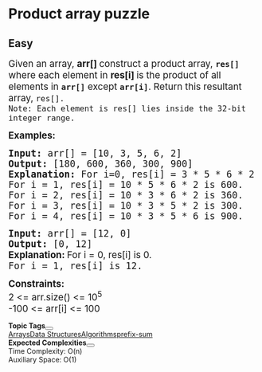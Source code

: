 # Product array puzzle
## Easy
<div class="problems_problem_content__Xm_eO"><p><span style="font-size: 14pt;"><span style="font-family: -apple-system, BlinkMacSystemFont, 'Segoe UI', Roboto, Oxygen, Ubuntu, Cantarell, 'Open Sans', 'Helvetica Neue', sans-serif;">Given an array, <strong>arr[] </strong>c</span><span style="font-family: -apple-system, BlinkMacSystemFont, 'Segoe UI', Roboto, Oxygen, Ubuntu, Cantarell, 'Open Sans', 'Helvetica Neue', sans-serif;">onstruct a product array, </span><strong><code>res[]</code></strong><span style="font-family: -apple-system, BlinkMacSystemFont, 'Segoe UI', Roboto, Oxygen, Ubuntu, Cantarell, 'Open Sans', 'Helvetica Neue', sans-serif;"> where each element in <strong>res[i] </strong></span><span style="font-family: -apple-system, BlinkMacSystemFont, 'Segoe UI', Roboto, Oxygen, Ubuntu, Cantarell, 'Open Sans', 'Helvetica Neue', sans-serif;">is the product of all elements in </span><strong style="font-family: -apple-system, BlinkMacSystemFont, 'Segoe UI', Roboto, Oxygen, Ubuntu, Cantarell, 'Open Sans', 'Helvetica Neue', sans-serif;"><code>arr[]</code></strong><span style="font-family: -apple-system, BlinkMacSystemFont, 'Segoe UI', Roboto, Oxygen, Ubuntu, Cantarell, 'Open Sans', 'Helvetica Neue', sans-serif;"> except </span><strong style="font-family: -apple-system, BlinkMacSystemFont, 'Segoe UI', Roboto, Oxygen, Ubuntu, Cantarell, 'Open Sans', 'Helvetica Neue', sans-serif;"><code>arr[i]</code></strong><span style="font-family: -apple-system, BlinkMacSystemFont, 'Segoe UI', Roboto, Oxygen, Ubuntu, Cantarell, 'Open Sans', 'Helvetica Neue', sans-serif;">. Return this resultant array, </span><span style="font-family: -apple-system, BlinkMacSystemFont, 'Segoe UI', Roboto, Oxygen, Ubuntu, Cantarell, 'Open Sans', 'Helvetica Neue', sans-serif;"><code>res[].<br>Note: Each element is res[] lies inside the 32-bit integer range.</code></span></span></p>
<p><span style="font-size: 14pt;"><strong>Examples:</strong></span></p>
<pre><span style="font-size: 14pt;"><strong>Input: </strong>arr[] = [10, 3, 5, 6, 2]
<strong>Output: </strong>[180, 600, 360, 300, 900]<strong>
Explanation: </strong>For i=0, res[i] = 3 * 5 * 6 * 2 is 180.
For i = 1, res[i] = 10 * 5 * 6 * 2 is 600.
For i = 2, res[i] = 10 * 3 * 6 * 2 is 360.
For i = 3, res[i] = 10 * 3 * 5 * 2 is 300.
For i = 4, res[i] = 10 * 3 * 5 * 6 is 900.
</span></pre>
<pre><span style="font-size: 14pt;"><strong>Input: </strong>arr[] = [12, 0]
<strong>Output: </strong>[0, 12]<br><strong style="font-size: 14pt; font-family: -apple-system, BlinkMacSystemFont, 'Segoe UI', Roboto, Oxygen, Ubuntu, Cantarell, 'Open Sans', 'Helvetica Neue', sans-serif;">Explanation: </strong><span style="font-size: 14pt; font-family: -apple-system, BlinkMacSystemFont, 'Segoe UI', Roboto, Oxygen, Ubuntu, Cantarell, 'Open Sans', 'Helvetica Neue', sans-serif;">For i = 0, res[i] is 0.<br></span>For i = 1, res[i] is 12.</span></pre>
<p><span style="font-size: 14pt;"><strong>Constraints:</strong><br>2 &lt;= arr.size() &lt;= 10<sup>5</sup><br>-100 &lt;= arr[i] &lt;= 100</span></p></div>

<div class="problems_accordion_tags__JJ2DX problems_active_tags__3RExF "><div class="active title problems_active_tag_title__cgl9e"><div class="problems_tag_container__kWANg"><strong>Topic Tags</strong><button class="ui mini circular icon button problems_tag_dropdown__x6C2I"><i aria-hidden="true" class="dropdown icon"></i></button></div></div><div class="ui divider g-m-0"></div><div class="content active"><div class="ui labels"><a href="/explore?category[]=Arrays" target="_blank" class="ui label problems_tag_label__A4Ism">Arrays</a><a href="/explore?category[]=Data Structures" target="_blank" class="ui label problems_tag_label__A4Ism">Data Structures</a><a href="/explore?category[]=Algorithms" target="_blank" class="ui label problems_tag_label__A4Ism">Algorithms</a><a href="/explore?category[]=prefix-sum" target="_blank" class="ui label problems_tag_label__A4Ism">prefix-sum</a></div></div></div>

<div class="problems_accordion_tags__JJ2DX problems_active_tags__3RExF "><div class="active title problems_active_tag_title__cgl9e"><div class="problems_tag_container__kWANg"><strong>Expected Complexities</strong><button class="ui mini circular icon button problems_tag_dropdown__x6C2I"><i aria-hidden="true" class="dropdown icon"></i></button></div></div><div class="ui divider g-m-0"></div><div class="content active"><div class="ui labels"><div target="_blank" class="ui label">Time Complexity: O(n)</div><div target="_blank" class="ui label">Auxiliary Space: O(1)</div></div></div></div>
